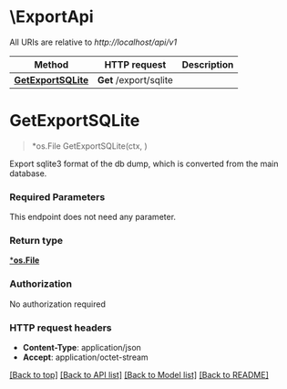 # \ExportApi

All URIs are relative to *http://localhost/api/v1*

Method | HTTP request | Description
------------- | ------------- | -------------
[**GetExportSQLite**](ExportApi.md#GetExportSQLite) | **Get** /export/sqlite | 


# **GetExportSQLite**
> *os.File GetExportSQLite(ctx, )


Export sqlite3 format of the db dump, which is converted from the main database.

### Required Parameters
This endpoint does not need any parameter.

### Return type

[***os.File**](*os.File.md)

### Authorization

No authorization required

### HTTP request headers

 - **Content-Type**: application/json
 - **Accept**: application/octet-stream

[[Back to top]](#) [[Back to API list]](../README.md#documentation-for-api-endpoints) [[Back to Model list]](../README.md#documentation-for-models) [[Back to README]](../README.md)

